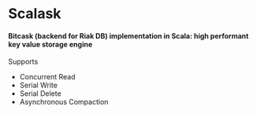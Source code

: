# Scalask

#### Bitcask (backend for Riak DB) implementation in Scala: high performant key value storage engine

Supports 
* Concurrent Read
* Serial Write
* Serial Delete
* Asynchronous Compaction

